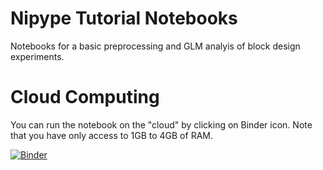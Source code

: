 # Nipype Tutorial Notebooks

Notebooks for a basic preprocessing and GLM analyis of block design experiments.

# Cloud Computing

You can run the notebook on the "cloud" by clicking on Binder icon. Note that you have only access to 1GB to 4GB of RAM.

[![Binder](https://mybinder.org/badge.svg)](https://mybinder.org/v2/gh/arash-ash/NipypeTutorial/master)
